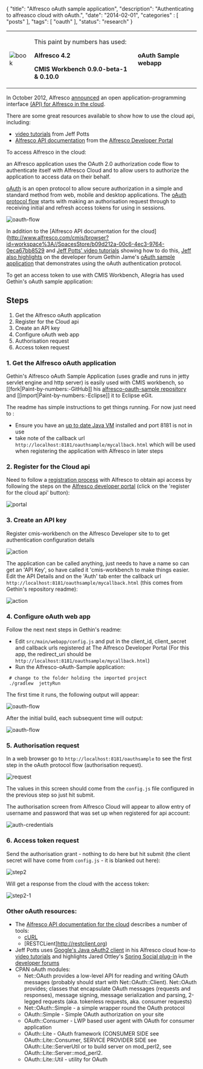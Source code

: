 {
    "title": "Alfresco oAuth sample application",
    "description": "Authenticating to alfreasco cloud with oAuth.",
    "date": "2014-02-01",
    "categories" : [
    	 "posts"
    ],
    "tags": [ "oauth" ],
    "status": "research"
}

<html>
<table border="0">
<tr>
  <td>
    <p>
      <img src="/assets/mages/paint-by-numbers.png?raw=true" alt="book">
    </p>
  </td>
  <td>
    <p>This paint by numbers has used:</p>
    <p><b>Alfresco 4.2</b></p>
    <p><b>CMIS Workbench 0.9.0-beta-1 & 0.10.0</b></p>
  </td>
  <td>
    <p></p>
    <p><b>oAuth Sample webapp</b></p>
  </td></tr>
</table> 
</html>

In October 2012, Alfresco [announced](http://www.alfresco.com/news/press-releases/alfrescos-cloud-api-mobile-apps-now-available) an open application-programming interface [(API) for Alfresco in the cloud](https://www.alfresco.com/develop/cloud).

There are some great resources available to show how to use the cloud api, including:  
* [video tutorials](https://www.youtube.com/watch?v=TdAFYy0QttU&list=PLOEM5PcngNJV3weFgkCI6_yYdaYEPjQqc) from Jeff Potts
* [Alfresco API documentation](https://www.alfresco.com/cmis/browser?id=workspace%3A//SpacesStore/b09d212a-00c6-4ec3-9764-0eca67bb8529) from the [Alfresco Developer Portal](https://www.alfresco.com/develop/cloud)

To access Alfresco in the cloud:

>
an Alfresco application uses the OAuth 2.0 authorization code flow to authenticate itself with Alfresco Cloud and to allow users to authorize the application to access data on their behalf.  
>

[oAuth](http://oauth.net) is an open protocol to allow secure authorization in a simple and standard method from web, mobile and desktop applications.  The [oAuth protocol flow](http://tools.ietf.org/html/rfc6749#section-1.2) starts with making an authorisation request through to receiving initial and refresh access tokens for using in sessions. 
  
![oauth-flow](/assets/img/ietf-oauth-flow.png?raw=true)  

In addition to the [Alfresco API documentation for the cloud](http://www.alfresco.com/cmis/browser?id=workspace%3A//SpacesStore/b09d212a-00c6-4ec3-9764-0eca67bb8529 and [Jeff Potts' video tutorials](https://www.youtube.com/watch?v=TdAFYy0QttU&list=PLOEM5PcngNJV3weFgkCI6_yYdaYEPjQqc) showing how to do this, [Jeff also highlights](http://forums.alfresco.com/forum/developer-discussions/alfresco-api/cloud-api-oauth-tokens-10202013-0243) on the developer forum Gethin Jame's [oAuth sample application](https://github.com/Alfresco/alfresco-oauth-sample) that demonstrates using the oAuth authentication protocol.  

To get an access token to use with CMIS Workbench, Allegria has used Gethin's oAuth sample application:

## Steps
1. Get the Alfresco oAuth application
1. Register for the Cloud api
1. Create an API key
1. Configure oAuth web app
1. Authorisation request
1. Access token request

### 1. Get the Alfresco oAuth application   
 
Gethin's Alfresco oAuth Sample Application (uses gradle and runs in jetty servlet engine and http server) is easily used with CMIS workbench, so [[fork|Paint-by-numbers:-GitHub]] his [alfresco-oauth-sample repository](https://github.com/Alfresco/alfresco-oauth-sample) and [[import|Paint-by-numbers:-Eclipse]] it to Eclipse eGit.  

The readme has simple instructions to get things running.  For now just need to : 
* Ensure you have an <a href="https://www.java.com/en/download/installed.jsp" target="_blank">up to date Java VM</a> installed and port 8181 is not in use  
* take note of the callback url `http://localhost:8181/oauthsample/mycallback.html` which will be used when registering the application with Alfresco in later steps  

### 2. Register for the Cloud api 

Need to follow a [registration process](https://www.alfresco.com/develop/cloud/signup) with Alfresco to obtain api access by following the steps on the [Alfresco developer portal](http://www.alfresco.com/develop) (click on the 'register for the cloud api' button):

![portal](/assets/img/Alfresco-developer-portal.png?raw=true)  

### 3. Create an API key

Register cmis-workbench on the Alfresco Developer site to to get authentication configuration details
 
![action](/assets/img/Alfresco-portal-manage-applications.png?raw=true)  

The application can be called anything, just needs to have a name so can get an 'API Key', so have called it 'cmis-workbench to make things easier.  
Edit the API Details and on the 'Auth' tab enter the callback url `http://localhost:8181/oauthsample/mycallback.html` (this comes from Gethin's repository readme):  

![action](/assets/img/Alfresco-portal-oAuth.png?raw=true)  

### 4. Configure oAuth web app

Follow the next next steps in Gethin's readme:
* Edit `src/main/webapp/config.js` and put in the client_id, client_secret and callback urls registered at The Alfresco Developer Portal (For this app, the redirect_uri should be `http://localhost:8181/oauthsample/mycallback.html`)  
* Run the Alfresco-oAuth-Sample application:
```
 # change to the folder holding the imported project  
 ./gradlew  jettyRun
```

  The first time it runs, the following output will appear:  

  ![oauth-flow](/assets/img/oAuth-sample-1st-run.png?raw=true)  

  After the initial build, each subsequent time will output:  

  ![oauth-flow](/assets/img/oAuth-sample-run.png?raw=true)  

### 5. Authorisation request 

In a web browser go to `http://localhost:8181/oauthsample` to see the first step in the oAuth protocol flow (authorisation request).      

![request](/assets/img/oAuth-1.png?raw=true)  

The values in this screen should come from the `config.js` file configured in the previous step so just hit submit.  

The authorisation screen from Alfresco Cloud will appear to allow entry of username and password that was set up when registered for api account:  

![auth-credentials](/assets/img/oAuth-1-1.png?raw=true)  

### 6. Access token request

Send the authorisation grant - nothing to do here but hit submit (the client secret will have come from `config.js` - it is blanked out here):  
  
![step2](/assets/img/oAuth-2.png?raw=true)  

Will get a response from the cloud with the access token:  

![step2-1](/assets/img/oAuth-3.png?raw=true)  

### Other oAuth resources:

* The [Alfresco API documentation for the cloud](http://www.alfresco.com/cmis/browser?id=workspace%3A//SpacesStore/b09d212a-00c6-4ec3-9764-0eca67bb8529) describes a number of tools:
  * [cURL](http://curl.haxx.se)
  * [RESTCLient]http://restclient.org)
* Jeff Potts uses [Google's Java oAuth2 client](https://code.google.com/p/google-oauth-java-client/) in his Alfresco cloud how-to [video tutorials](https://www.youtube.com/watch?v=TdAFYy0QttU&list=PLOEM5PcngNJV3weFgkCI6_yYdaYEPjQqc) and highlights Jared Ottley's [Spring Social plug-in](https://github.com/Alfresco/spring-social-alfresco) in the [developer forums](http://forums.alfresco.com/forum/developer-discussions/alfresco-api/cloud-api-oauth-tokens-10202013-0243)
* CPAN oAuth modules:  
  * Net::OAuth provides a low-level API for reading and writing OAuth messages (probably should start with Net::OAuth::Client).  Net::OAuth provides; classes that encapsulate OAuth messages (requests and responses),
message signing, message serialization and parsing, 2-legged requests (aka. tokenless requests, aka. consumer requests)
  * Net::OAuth::Simple - a simple wrapper round the OAuth protocol
  * OAuth::Simple - Simple OAuth authorization on your site
  * OAuth::Consumer - LWP based user agent with OAuth for consumer application
  * OAuth::Lite - OAuth framework (CONSUMER SIDE see OAuth::Lite::Consumer, SERVICE PROVIDER SIDE see OAuth::Lite::ServerUtil or to build server on mod_perl2, see OAuth::Lite::Server::mod_perl2.
  * OAuth::Lite::Util - utility for OAuth